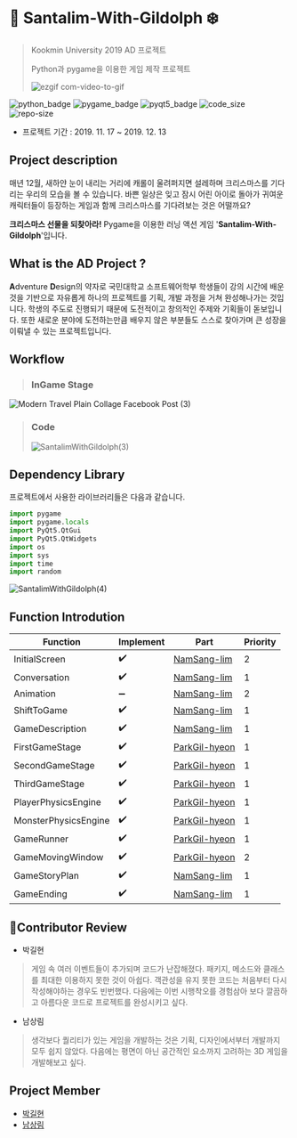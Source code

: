 # :santa: Santalim-With-Gildolph :snowflake:
>
> Kookmin University 2019 AD 프로젝트
>
> Python과 pygame을 이용한 게임 제작 프로젝트
>
>![ezgif com-video-to-gif](https://user-images.githubusercontent.com/56578913/75603982-709e0100-5b17-11ea-8487-5cf20ac90cfb.gif)


![python_badge](https://img.shields.io/badge/python-3.7-blue?logo=Python)
![pygame_badge](https://img.shields.io/badge/pygame-1.9.6-green)
![pyqt5_badge](https://img.shields.io/badge/pyqt5-5.13.0-green)
![code_size](https://img.shields.io/github/languages/code-size/ureChanger/Santalim-With-Gildolph)
![repo-size](https://img.shields.io/github/repo-size/ureChanger/Santalim-With-Gildolph)

* 프로젝트 기간 : 2019. 11. 17 ~ 2019. 12. 13


## Project description
매년 12월, 새하얀 눈이 내리는 거리에 캐롤이 울려퍼지면 설레하며 크리스마스를 기다리는 우리의 모습을 볼 수 있습니다. 바쁜 일상은 잊고 잠시 어린 아이로 돌아가 귀여운 캐릭터들이 등장하는 게임과 함께 크리스마스를 기다려보는 것은 어떨까요?

**크리스마스 선물을 되찾아라!** Pygame을 이용한 러닝 액션 게임 '**Santalim-With-Gildolph**'입니다. 

## What is the AD Project ?
**A**dventure **D**esign의 약자로 국민대학교 소프트웨어학부 학생들이 강의 시간에 배운 것을 기반으로 자유롭게 하나의 프로젝트를 기획, 개발 과정을 거쳐 완성해나가는 것입니다. 학생의 주도로 진행되기 때문에 도전적이고 창의적인 주제와 기획들이 돋보입니다. 또한 새로운 분야에 도전하는만큼 배우지 않은 부분들도 스스로 찾아가며 큰 성장을 이뤄낼 수 있는 프로젝트입니다.

## Workflow
>### InGame Stage
![Modern Travel Plain Collage Facebook Post (3)](https://user-images.githubusercontent.com/56578913/75606526-03976500-5b31-11ea-9f9a-af0e19025a29.png)

>### Code
>![SantalimWithGildolph(3)](https://user-images.githubusercontent.com/56578913/75602377-dedac780-5b07-11ea-9cc4-e698355ff4d9.jpg)

## Dependency Library
프로젝트에서 사용한 라이브러리들은 다음과 같습니다.

```python
import pygame
import pygame.locals
import PyQt5.QtGui
import PyQt5.QtWidgets
import os
import sys
import time
import random
```

![SantalimWithGildolph(4)](https://user-images.githubusercontent.com/56578913/75602381-e1d5b800-5b07-11ea-9a30-6acb1930fc95.jpg)

## Function Introdution
|Function        |Implement|Part|Priority|
|----------------|---------|----|--------|
|InitialScreen   |:heavy_check_mark:|[NamSang-lim](https://github.com/sanglim00)|2|
|Conversation    |:heavy_check_mark:|[NamSang-lim](https://github.com/sanglim00)|1|
|Animation       |:heavy_minus_sign:|[NamSang-lim](https://github.com/sanglim00)|2|
|ShiftToGame     |:heavy_check_mark:|[NamSang-lim](https://github.com/sanglim00)|1|
|GameDescription |:heavy_check_mark:|[NamSang-lim](https://github.com/sanglim00)|1|
|FirstGameStage  |:heavy_check_mark:|[ParkGil-hyeon](https://github.com/ureChanger)|1|
|SecondGameStage |:heavy_check_mark:|[ParkGil-hyeon](https://github.com/ureChanger)|1|
|ThirdGameStage  |:heavy_check_mark:|[ParkGil-hyeon](https://github.com/ureChanger)|1|
|PlayerPhysicsEngine|:heavy_check_mark:|[ParkGil-hyeon](https://github.com/ureChanger)|1|
|MonsterPhysicsEngine|:heavy_check_mark:|[ParkGil-hyeon](https://github.com/ureChanger)|1|
|GameRunner      |:heavy_check_mark:|[ParkGil-hyeon](https://github.com/ureChanger)|1|
|GameMovingWindow|:heavy_check_mark:|[ParkGil-hyeon](https://github.com/ureChanger)|2|
|GameStoryPlan   |:heavy_check_mark:|[NamSang-lim](https://github.com/sanglim00)|1|
|GameEnding      |:heavy_check_mark:|[NamSang-lim](https://github.com/sanglim00)|1|

## :clap:Contributor Review
- 박길현
> 게임 속 여러 이벤트들이 추가되며 코드가 난잡해졌다. 패키지, 메소드와 클래스를 최대한 이용하지 못한 것이 아쉽다. 객관성을 유지 못한 코드는 처음부터 다시 작성해야하는 경우도 빈번했다. 다음에는 이번 시행착오를 경험삼아 보다 깔끔하고 아름다운 코드로 프로젝트를 완성시키고 싶다.

- 남상림
> 생각보다 퀄리티가 있는 게임을 개발하는 것은 기획, 디자인에서부터 개발까지 모두 쉽지 않았다. 다음에는 평면이 아닌 공간적인 요소까지 고려하는 3D 게임을 개발해보고 싶다.

## Project Member
- [박길현](https://github.com/ureChanger)
- [남상림](https://github.com/sanglim00)
